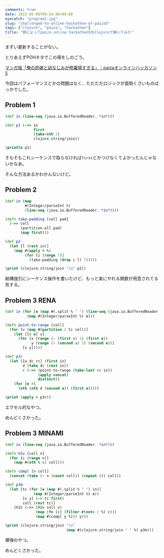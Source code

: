 ```yaml
---
comments: true
date: 2015-05-06T09:54:46+09:00
eyecatch: "program1.jpg"
slug: "challenged-to-online-hackathon-of-paiza5"
tags: ["clojure", "paiza", "hackathon"]
title: "例によってpaiza online hackathon5をClojureで解いてみた"
---
```


まずい更新することがない。

とりあえずPOHネタでこの場をしのごう。

[マンガ版「俺の許嫁と幼なじみが修羅場すぎる」｜paizaオンラインハッカソン5](https://paiza.jp/poh/enshura?locale=ja)

今回はパフォーマンスとかの問題はなく、ただただロジックが面倒くさいものばっかでした。

## Problem 1

``` clojure
(def in (line-seq (java.io.BufferedReader. *in*)))

(def p1 (->> in
             first
             (take-nth 2)
             clojure.string/join))

(println p1)
```

そもそもこれシーケンスで取らなければ`first`とかつけなくてよかったんじゃないかなあ。

そんな方法あるかわかんないけど。

## Problem 2

``` clojure
(def in (map
         #(Integer/parseInt %)
         (line-seq (java.io.BufferedReader. *in*))))

(defn take-padding [coll pad]
  (->> coll
       (partition-all pad)
       (map first)))

(def p2
  (let [l (rest in)]
    (map #(apply + %)
         (for [i (range 7)]
           (take-padding (drop i l) 7)))))

(print (clojure.string/join "\n" p2))
```

結構強引にシーケンス操作を書いたけど、もっと楽にやれる関数が用意されてる気する。

## Problem 3 RENA

``` clojure
(def in (for [e (map #(.split % " ") (line-seq (java.io.BufferedReader. *in*)))]
          (map #(Integer/parseInt %) e)))

(defn point-to-range [coll]
  (for [v (map #(partition 2 %) coll)]
    (let [[s e] v]
      (for [x (range (- (first s) 1) (first e))
            y (range (- (second s) 1) (second e))]
        [x y]))))

(def p3r
  (let [[w dc rc] (first in)
        d (take dc (rest in))
        r (->> (point-to-range (take-last rc in))
               (apply concat)
               distinct)]
    (for [e r]
      (nth (nth d (second e)) (first e)))))

(print (apply + p3r))
```

エクセル的なやつ。

めんどくさかった。

## Problem 3 MINAMI

``` clojure
(def in (line-seq (java.io.BufferedReader. *in*)))

(defn h2v [coll n]
  (for [c (range n)]
    (map #(nth % c) coll)))

(defn compl [n coll]
  (concat (take (- n (count coll)) (repeat 0)) coll))

(def p3m
  (let [tc (for [e (map #(.split % " ") in)]
             (map #(Integer/parseInt %) e))
        [x y] (-> tc first)
        coll (rest tc)]
    (h2v (->> (h2v coll x)
              (map (fn [c] (filter #(not= 2 %) c)))
              (map #(compl y %))) y)))

(print (clojure.string/join "\n"
                            (map #(clojure.string/join " " %) p3m)))
```

爆弾のやつ。

めんどくさかった。
